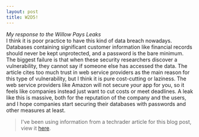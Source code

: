 ```yaml
---
layout: post
title: W2D5!
---
```


*My response to the Willow Pays Leaks*  
I think it is poor practice to have this kind of data breach nowadays. Databases containing significant customer information like financial records should never be kept unprotected, and a password is the bare minimum. The biggest failure is that when these security researchers discover a vulnerability, they cannot say if someone else has accessed the data. The article cites too much trust in web service providers as the main reason for this type of vulnerability, but I think it is pure cost-cutting or laziness.
The web service providers like Amazon will not secure *your* app for you, so it feels like companies instead just want to cut costs or meet deadlines. A leak like this is massive, both for the reputation of the company and the users, and I hope companies start securing their databases with passwords and other measures at least.
> I've been using information from a techrader article for this blog post, view it [here](https://www.techradar.com/pro/security/popular-online-bill-paying-site-leaks-data-of-thousands-of-users).
